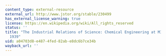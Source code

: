 ```yaml
---
content_type: external-resource
external_url: http://www.jstor.org/stable/230499
has_external_license_warning: true
license: https://en.wikipedia.org/wiki/All_rights_reserved
status: ''
title: "The Industrial Relations of Science: Chemical Engineering at MIT, 1900\u2013\
  1939"
uid: a04703d8-e487-4fed-82ab-e8dc6b7ce34b
wayback_url: ''
---
```

